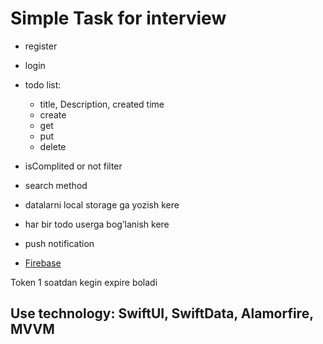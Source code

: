
# Simple Task for interview

- register
- login
- todo list:
    - title, Description, created time
    - create
    - get
    - put
    - delete
- isComplited or not filter
- search method
- datalarni local storage ga yozish kere
- har bir todo userga bog’lanish kere
- push notification

- [Firebase](https://github.com/firebase/firebase-ios-sdk)

Token 1 soatdan kegin expire boladi

## Use technology: SwiftUI, SwiftData, Alamorfire, MVVM
